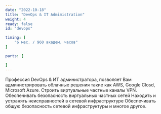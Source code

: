```yaml
---
date: "2022-10-18"
title: "DevOps & IT Admimistration"
weight: 4
ready: false
id: "devops"

timing: [
    "6 мес. / 960 академ. часов"
]

parts: [

]
---
```


Профессия DevOps & ИТ администратора, позволяет Вам администрировать облачные решения такие как AWS, Google Closd, Microsoft Azure. Строить виртуальные частные каналы VPN. Обеспечивать безопасность виртуальных частных сетей Находить и устранять неисправностей в сетевой инфраструктуре Обеспечивать общую безопасность сетевой инфраструктуры и многое другое.
